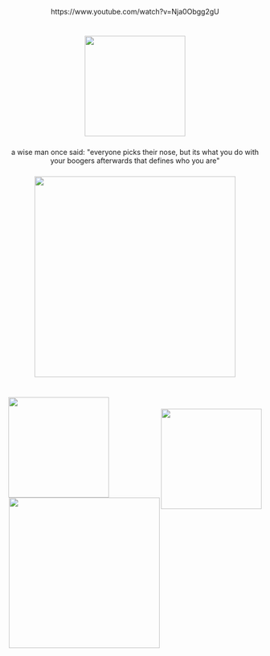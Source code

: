 <p align="center">https://www.youtube.com/watch?v=Nja0Obgg2gU</p>

###

<br clear="both">

<div align="center">
  <img height="200" src="https://cdn.discordapp.com/attachments/1040759899359039519/1330924962797719562/image07_1.gif?ex=678fbff6&is=678e6e76&hm=0310a460b5260f64d50cc0969b877a8591fa33950b2cfa197f7aeb621c61d81b&https://i.imgflip.com/65efzo.gif"  />
</div>

###

<p align="center">a wise man once said: "everyone picks their nose, but its what you do with your boogers afterwards that defines who you are"</p>

###

<div align="center">
  <img height="400" src="https://cdn.discordapp.com/attachments/1040759899359039519/1330925228271996938/Screenshot_2025-01-11_172238.png?ex=678fc035&is=678e6eb5&hm=5a34119e191c0620f4e80721d7ca4430ccfd0dac233663c42a2d790b6648177d&"  />
</div>

###

<br clear="both">

<img align="left" height="200" src="https://cdn.discordapp.com/attachments/1040759899359039519/1330925917383557151/Screenshot_2024-12-15_195730.png?ex=678fc0da&is=678e6f5a&hm=52fcc4d5bd4191f610df3bfccc82218c7b488efec6cf026c6202695dfe2c2f1e&"  />

###

<img align="right" height="200" src="https://cdn.discordapp.com/attachments/1040759899359039519/1330927040043417723/The_Simple_Plot_of_Metal_Gear_Solid.png?ex=678fc1e5&is=678e7065&hm=9289044a0cb30600f5f2474b4873730e0df7a1a51edc6a21ba69ba84cfc42d9c&"  />

###

<div align="center">
  <img height="300" src="https://cdn.discordapp.com/attachments/1040759899359039519/1330929211258568825/artworks-000104670389-sqs9om-t500x500.jpg?ex=678fc3eb&is=678e726b&hm=04cd8da039601c4d17f13622485fd5acc75240c0140f79f72247211054ceb448&"  />
</div>

###
